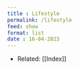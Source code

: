 ```yaml
---
title : Lifestyle
permalink: /lifestyle
feed: show
format: list
date : 16-04-2023
---
```


- Related: [[Index]]
